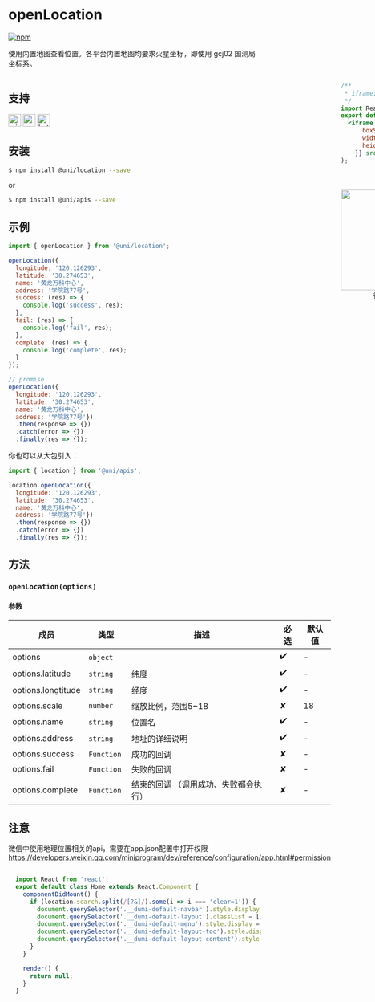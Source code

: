 # openLocation 

[![npm](https://img.shields.io/npm/v/@uni/location.svg)](https://www.npmjs.com/package/@uni/location)

使用内置地图查看位置。各平台内置地图均要求火星坐标，即使用 gcj02 国测局坐标系。

<div style="display: flex;flex-direction: row;justify-content: space-between;">
<div style="margin-right: 20px;">

## 支持

<img alt="miniApp" src="https://gw.alicdn.com/tfs/TB1bBpmbRCw3KVjSZFuXXcAOpXa-200-200.svg" width="25px" height="25px" title="阿里小程序" /> <img alt="wechatMiniprogram" src="https://img.alicdn.com/tfs/TB1slcYdxv1gK0jSZFFXXb0sXXa-200-200.svg" width="25px" height="25px" title="微信小程序"> <img alt="bytedanceMicroApp" src="https://gw.alicdn.com/tfs/TB1jFtVzO_1gK0jSZFqXXcpaXXa-200-200.svg" width="25px" height="25px" title="字节跳动小程序">

## 安装

```bash
$ npm install @uni/location --save
```
or
```bash
$ npm install @uni/apis --save
```
## 示例

```javascript
import { openLocation } from '@uni/location';

openLocation({
  longitude: '120.126293',
  latitude: '30.274653',
  name: '黄龙万科中心',
  address: '学院路77号',
  success: (res) => {
    console.log('success', res);
  },
  fail: (res) => {
    console.log('fail', res);
  },
  complete: (res) => {
    console.log('complete', res);
  }
});

// promise
openLocation({
  longitude: '120.126293',
  latitude: '30.274653',
  name: '黄龙万科中心',
  address: '学院路77号'})
  .then(response => {})
  .catch(error => {})
  .finally(res => {});

```

你也可以从大包引入：
```js
import { location } from '@uni/apis';

location.openLocation({
  longitude: '120.126293',
  latitude: '30.274653',
  name: '黄龙万科中心',
  address: '学院路77号'})
  .then(response => {})
  .catch(error => {})
  .finally(res => {});
```

## 方法

### `openLocation(options)`

#### 参数

| 成员 | 类型 | 描述 | 必选 | 默认值 |
| --- | --- | --- | --- | --- |
| options | `object`  |  | ✔️ | - |
| options.latitude | `string` | 纬度 | ✔️ | - |
| options.longtitude | `string` | 经度 | ✔️ | - |
| options.scale | `number` | 缩放比例，范围5~18 | ✘ | 18 |
| options.name | `string`  | 位置名 | ✔️ | - |
| options.address | `string`  | 地址的详细说明 | ✔️ | - |
| options.success | `Function`  | 成功的回调 | ✘ | - |
| options.fail | `Function`  | 失败的回调 | ✘ | - |
| options.complete | `Function`  | 结束的回调 （调用成功、失败都会执行） | ✘ | - |

## 注意

微信中使用地理位置相关的api，需要在app.json配置中打开权限
https://developers.weixin.qq.com/miniprogram/dev/reference/configuration/app.html#permission

</div>
<div>

```jsx | inline
/**
 * iframe: true
 */
import React from 'react';
export default () => (
  <iframe style={{
      boxShadow: '0 2px 15px rgba(0,0,0,0.1)',
      width: '375px',
      height: '700px'
    }} src='https://herbox-embed.alipay.com/p/uni/uni?previewZoom=100&view=preview&defaultPage=pages/location/index&topSlider=false'></iframe>
);
```

<div style="display: flex;margin-top: 50px;">
  <div>
    <img src="https://img.alicdn.com/imgextra/i4/O1CN01WN6zf81kTmDe4NlZ4_!!6000000004685-0-tps-694-648.jpg" width="200" height="200" />
    <div style="text-align: center;">微信小程序</div>
  </div>
</div>

</div>
</div>


```jsx | inline
  import React from 'react';
  export default class Home extends React.Component {
    componentDidMount() {
      if (location.search.split(/[?&]/).some(i => i === 'clear=1')) {
        document.querySelector('.__dumi-default-navbar').style.display = 'none';
        document.querySelector('.__dumi-default-layout').classList = [];
        document.querySelector('.__dumi-default-menu').style.display = 'none';
        document.querySelector('.__dumi-default-layout-toc').style.display = 'none';
        document.querySelector('.__dumi-default-layout-content').style.padding = '50px 100px';
      }
    }

    render() {
      return null;
    }
  }
```
